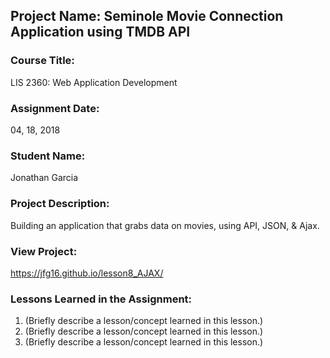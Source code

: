 ## Project Name:  Seminole Movie Connection Application using TMDB API

### Course Title:
LIS 2360:  Web Application Development

### Assignment Date:  
04, 18, 2018

### Student Name:  
Jonathan Garcia

### Project Description:
Building an application that grabs data on movies, using API, JSON, & Ajax.

### View Project:
https://jfg16.github.io/lesson8_AJAX/

### Lessons Learned in the Assignment:
1. (Briefly describe a lesson/concept learned in this lesson.)
2. (Briefly describe a lesson/concept learned in this lesson.)
3. (Briefly describe a lesson/concept learned in this lesson.)
